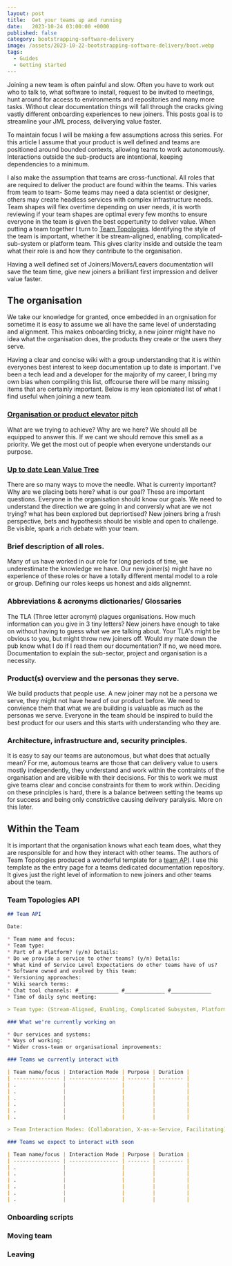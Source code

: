 ```yaml
---
layout: post
title:  Get your teams up and running
date:   2023-10-24 03:00:00 +0000
published: false
category: bootstrapping-software-delivery
image: /assets/2023-10-22-bootstrapping-software-delivery/boot.webp
tags:
  - Guides
  - Getting started
---
```


Joining a new team is often painful and slow. Often you have to work out who to talk to, what software to install, request to be invited to meetings, hunt around for access to environments and repositories and many more tasks. Without clear documentation things will fall through the cracks giving vastly different onboarding experiences to new joiners. This posts goal is to streamline your JML process, deliverying value faster.

<!--more-->

To maintain focus I will be making a few assumptions across this series. For this article I assume that your product is well defined and teams are positioned around bounded contexts, allowing teams to work autonomously. Interactions outside the sub-products are intentional, keeping dependencies to a minimum. 


I also make the assumption that teams are cross-functional. All roles that are required to deliver the product are found within the teams. This varies from team to team- Some teams may need a data scientist or designer, others may create headless services with complex infrastructure needs. Team shapes will flex overtime depending on user needs, it is worth reviewing if your team shapes are optimal every few months to ensure everyone in the team is given the best oppertunity to deliver value. When putting a team together I turn to [Team Topologies](https://teamtopologies.com/”). Identifying the style of the team is important, whether it be stream-aligned, enabling, complicated-sub-system or platform team. This gives clarity inside and outside the team what their role is and how they contribute to the organisation.

Having a well defined set of Joiners/Movers/Leavers documentation will save the team time, give new joiners a brilliant first impression and deliver value faster.

## The organisation

We take our knowledge for granted, once embedded in an orgnisation for sometime it is easy to assume we all have the same level of understading and alignment. This makes onboarding tricky, a new joiner might have no idea what the organisation does, the products they create or the users they serve.

Having a clear and concise wiki with a group understanding that it is within everyones best interest to keep documentation up to date is important. I've been a tech lead and a developer for the majority of my career, I bring my own bias when compiling this list, offcourse there will be many missing items that are certainly important. Below is my lean opioniated list of what I find useful when joining a new team.

### [Organisation or product elevator pitch](https://www.mindtools.com/aofwxxv/crafting-an-elevator-pitch)

What are we trying to achieve? Why are we here? We should all be equipped to answer this. If we cant we should remove this smell as a priority. We get the most out of people when everyone understands our purpose.

### [Up to date Lean Value Tree](https://www.thoughtworks.com/insights/blog/digital-transformation/how-to-brew-a-perfect-strategy-responsibly-part-one)

There are so many ways to move the needle. What is currenty important? Why are we placing bets here? what is our goal? These are important questions. Everyone in the organisation should know our goals. We need to understand the direction we are going in and conversly what are we not trying? what has been explored but depriortised? New joiners bring a fresh perspective, bets and hypothesis should be visible and open to challenge. Be visible, spark a rich debate with your team.

### Brief description of all roles.

Many of us have worked in our role for long periods of time, we underestimate the knowledge we have. Our new joiner(s) might have no experience of these roles or have a totally different mental model to a role or group. Defining our roles keeps us honest and aids alignemnt.

### Abbreviations & acronyms dictionaries/ Glossaries

The TLA (Three letter acronym) plagues organisations. How much information can you give in 3 tiny letters? New joiners have enough to take on without having to guess what we are talking about. Your TLA's might be obvious to you, but might throw new joiners off. Would my mate down the pub know what I do if I read them our documentation? If no, we need more. Documentation to explain the sub-sector, project and organisation is a necessity.

### Product(s) overview and the personas they serve.

We build products that people use. A new joiner may not be a persona we serve, they might not have heard of our product before. We need to convience them that what we are building is valuable as much as the personas we serve. Everyone in the team should be inspired to build the best product for our users and this starts with understanding who they are.

### Architecture, infrastructure and, security principles.

It is easy to say our teams are autonomous, but what does that actually mean? For me, automous teams are those that can delivery value to users mostly independently, they understand and work within the contraints of the organisation and are visibile with their decisions. For this to work we must give teams clear and concise constraints for them to work within. Deciding on these principles is hard, there is a balance between setting the teams up for success and being only constrictive causing delivery paralysis. More on this later.

## Within the Team

It is important that the organisation knows what each team does, what they are responsible for and how they interact with other teams. The authors of Team Topologies produced a wonderful template for a [team API](https://github.com/TeamTopologies/Team-API-template). I use this template as the entry page for a teams dedicated documentation repository. It gives just the right level of information to new joiners and other teams about the team. 

### Team Topologies API

``` markdown
## Team API

Date:

* Team name and focus:
* Team type:
* Part of a Platform? (y/n) Details:
* Do we provide a service to other teams? (y/n) Details:
* What kind of Service Level Expectations do other teams have of us?
* Software owned and evolved by this team:
* Versioning approaches:
* Wiki search terms:
* Chat tool channels: #_____________ #_____________ #_____________
* Time of daily sync meeting:

> Team type: (Stream-Aligned, Enabling, Complicated Subsystem, Platform)

### What we're currently working on

* Our services and systems:
* Ways of working:
* Wider cross-team or organisational improvements:

### Teams we currently interact with

| Team name/focus | Interaction Mode | Purpose | Duration |
| --------------- | ---------------- | ------- | -------- |
| .               |                  |         |          |
| .               |                  |         |          |
| .               |                  |         |          |
| .               |                  |         |          |
| .               |                  |         |          |
| .               |                  |         |          |

> Team Interaction Modes: (Collaboration, X-as-a-Service, Facilitating)

### Teams we expect to interact with soon

| Team name/focus | Interaction Mode | Purpose | Duration |
| --------------- | ---------------- | ------- | -------- |
| .               |                  |         |          |
| .               |                  |         |          |
| .               |                  |         |          |
| .               |                  |         |          |
| .               |                  |         |          |
| .               |                  |         |          |


```

### Onboarding scripts

### Moving team

### Leaving
